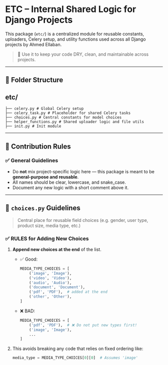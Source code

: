 # ETC – Internal Shared Logic for Django Projects

This package (`etc/`) is a centralized module for reusable constants, uploaders, Celery setup, and utility functions used across all Django projects by Ahmed Ellaban.

> 🧠 Use it to keep your code DRY, clean, and maintainable across projects.

---

## 🔖 Folder Structure

## etc/
    ├── celery.py # Global Celery setup
    ├── celery_task.py # Placeholder for shared Celery tasks
    ├── choices.py # Central constants for model choices
    ├── helper_functions.py # Shared uploader logic and file utils
    ├── init.py # Init module

---

## 🧠 Contribution Rules

### ✅ General Guidelines

- Do **not** mix project-specific logic here — this package is meant to be **general-purpose and reusable**.
- All names should be clear, lowercase, and snake_case.
- Document any new logic with a short comment above it.

---

## 🎯 `choices.py` Guidelines

> Central place for reusable field choices (e.g. gender, user type, product size, media type, etc.)

### ✅ RULES for Adding New Choices

1. **Append new choices at the end** of the list.
   - ✅ Good:
     ```python
     MEDIA_TYPE_CHOICES = [
         ('image', 'Image'),
         ('video', 'Video'),
         ('audio', 'Audio'),
         ('document', 'Document'),
         ('pdf', 'PDF'),  # added at the end
         ('other', 'Other'),
     ]
     ```

   - ❌ BAD:
     ```python
     MEDIA_TYPE_CHOICES = [
         ('pdf', 'PDF'),  # ❌ Do not put new types first!
         ('image', 'Image'),
         ...
     ]
     ```

2. This avoids breaking any code that relies on fixed ordering like:
   ```python
   media_type = MEDIA_TYPE_CHOICES[0][0]  # Assumes 'image'
   

